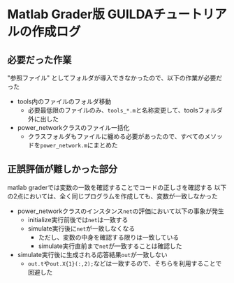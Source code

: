 # Matlab Grader版 GUILDAチュートリアルの作成ログ
## 必要だった作業
"参照ファイル" としてフォルダが導入できなかったので、以下の作業が必要だった

- tools内のファイルのフォルダ移動
	- 必要最低限のファイルのみ、`tools_*.m`と名称変更して、toolsフォルダ外に出した
- power_networkクラスのファイル一括化
	- クラスフォルダもファイルに纏める必要があったので、すべてのメソッドを`power_network.m`にまとめた

## 正誤評価が難しかった部分
matlab graderでは変数の一致を確認することでコードの正しさを確認する
以下の2点においては、全く同じプログラムを作成しても、変数が一致しなかった

- power_networkクラスのインスタンス`net`の評価において以下の事象が発生
	- initialize実行前後では`net`は一致する
	- simulate実行後に`net`が一致しなくなる
		- ただし、変数の中身を確認する限りは一致している
		- simulate実行直前まで`net`が一致することは確認した
- simulate実行後に生成される応答結果`out`が一致しない
	- `out.t`や`out.X{1}(:,2);`などは一致するので、そちらを利用することで回避した